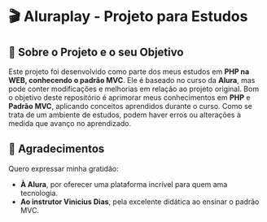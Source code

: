 # 🎬 Aluraplay - Projeto para Estudos

## 📌 Sobre o Projeto e o seu Objetivo

Este projeto foi desenvolvido como parte dos meus estudos em **PHP na WEB, conhecendo o padrão MVC**. Ele é baseado no curso da **Alura**, mas pode conter modificações e melhorias em relação ao projeto original. Bom o objetivo deste repositório é aprimorar meus conhecimentos em **PHP** e **Padrão MVC**, aplicando conceitos aprendidos durante o curso. Como se trata de um ambiente de estudos, podem haver erros ou alterações à medida que avanço no aprendizado.

## 🙏 Agradecimentos

Quero expressar minha gratidão:

- **À Alura**, por oferecer uma plataforma incrível para quem ama tecnologia.
- **Ao instrutor Vinicius Dias**, pela excelente didática ao ensinar o padrão MVC.

